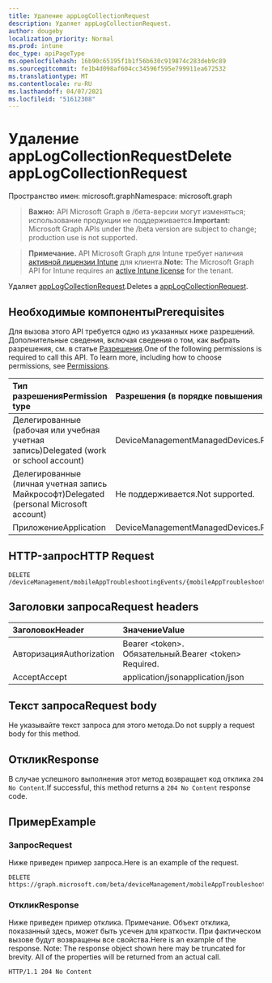 ```yaml
---
title: Удаление appLogCollectionRequest
description: Удаляет appLogCollectionRequest.
author: dougeby
localization_priority: Normal
ms.prod: intune
doc_type: apiPageType
ms.openlocfilehash: 16b90c65195f1b1f56b630c919874c283deb9c89
ms.sourcegitcommit: fe1b4d098af604cc34596f595e799911ea672532
ms.translationtype: MT
ms.contentlocale: ru-RU
ms.lasthandoff: 04/07/2021
ms.locfileid: "51612308"
---
```

# <a name="delete-applogcollectionrequest"></a><span data-ttu-id="f2ffb-103">Удаление appLogCollectionRequest</span><span class="sxs-lookup"><span data-stu-id="f2ffb-103">Delete appLogCollectionRequest</span></span>

<span data-ttu-id="f2ffb-104">Пространство имен: microsoft.graph</span><span class="sxs-lookup"><span data-stu-id="f2ffb-104">Namespace: microsoft.graph</span></span>

> <span data-ttu-id="f2ffb-105">**Важно:** API Microsoft Graph в /бета-версии могут изменяться; использование продукции не поддерживается.</span><span class="sxs-lookup"><span data-stu-id="f2ffb-105">**Important:** Microsoft Graph APIs under the /beta version are subject to change; production use is not supported.</span></span>

> <span data-ttu-id="f2ffb-106">**Примечание.** API Microsoft Graph для Intune требует наличия [активной лицензии Intune](https://go.microsoft.com/fwlink/?linkid=839381) для клиента.</span><span class="sxs-lookup"><span data-stu-id="f2ffb-106">**Note:** The Microsoft Graph API for Intune requires an [active Intune license](https://go.microsoft.com/fwlink/?linkid=839381) for the tenant.</span></span>

<span data-ttu-id="f2ffb-107">Удаляет [appLogCollectionRequest](../resources/intune-devices-applogcollectionrequest.md).</span><span class="sxs-lookup"><span data-stu-id="f2ffb-107">Deletes a [appLogCollectionRequest](../resources/intune-devices-applogcollectionrequest.md).</span></span>

## <a name="prerequisites"></a><span data-ttu-id="f2ffb-108">Необходимые компоненты</span><span class="sxs-lookup"><span data-stu-id="f2ffb-108">Prerequisites</span></span>
<span data-ttu-id="f2ffb-p101">Для вызова этого API требуется одно из указанных ниже разрешений. Дополнительные сведения, включая сведения о том, как выбрать разрешения, см. в статье [Разрешения](/graph/permissions-reference).</span><span class="sxs-lookup"><span data-stu-id="f2ffb-p101">One of the following permissions is required to call this API. To learn more, including how to choose permissions, see [Permissions](/graph/permissions-reference).</span></span>

|<span data-ttu-id="f2ffb-111">Тип разрешения</span><span class="sxs-lookup"><span data-stu-id="f2ffb-111">Permission type</span></span>|<span data-ttu-id="f2ffb-112">Разрешения (в порядке повышения привилегий)</span><span class="sxs-lookup"><span data-stu-id="f2ffb-112">Permissions (from least to most privileged)</span></span>|
|:---|:---|
|<span data-ttu-id="f2ffb-113">Делегированные (рабочая или учебная учетная запись)</span><span class="sxs-lookup"><span data-stu-id="f2ffb-113">Delegated (work or school account)</span></span>|<span data-ttu-id="f2ffb-114">DeviceManagementManagedDevices.ReadWrite.All</span><span class="sxs-lookup"><span data-stu-id="f2ffb-114">DeviceManagementManagedDevices.ReadWrite.All</span></span>|
|<span data-ttu-id="f2ffb-115">Делегированные (личная учетная запись Майкрософт)</span><span class="sxs-lookup"><span data-stu-id="f2ffb-115">Delegated (personal Microsoft account)</span></span>|<span data-ttu-id="f2ffb-116">Не поддерживается.</span><span class="sxs-lookup"><span data-stu-id="f2ffb-116">Not supported.</span></span>|
|<span data-ttu-id="f2ffb-117">Приложение</span><span class="sxs-lookup"><span data-stu-id="f2ffb-117">Application</span></span>|<span data-ttu-id="f2ffb-118">DeviceManagementManagedDevices.ReadWrite.All</span><span class="sxs-lookup"><span data-stu-id="f2ffb-118">DeviceManagementManagedDevices.ReadWrite.All</span></span>|

## <a name="http-request"></a><span data-ttu-id="f2ffb-119">HTTP-запрос</span><span class="sxs-lookup"><span data-stu-id="f2ffb-119">HTTP Request</span></span>
<!-- {
  "blockType": "ignored"
}
-->
``` http
DELETE /deviceManagement/mobileAppTroubleshootingEvents/{mobileAppTroubleshootingEventId}/appLogCollectionRequests/{appLogCollectionRequestId}
```

## <a name="request-headers"></a><span data-ttu-id="f2ffb-120">Заголовки запроса</span><span class="sxs-lookup"><span data-stu-id="f2ffb-120">Request headers</span></span>
|<span data-ttu-id="f2ffb-121">Заголовок</span><span class="sxs-lookup"><span data-stu-id="f2ffb-121">Header</span></span>|<span data-ttu-id="f2ffb-122">Значение</span><span class="sxs-lookup"><span data-stu-id="f2ffb-122">Value</span></span>|
|:---|:---|
|<span data-ttu-id="f2ffb-123">Авторизация</span><span class="sxs-lookup"><span data-stu-id="f2ffb-123">Authorization</span></span>|<span data-ttu-id="f2ffb-124">Bearer &lt;token&gt;. Обязательный.</span><span class="sxs-lookup"><span data-stu-id="f2ffb-124">Bearer &lt;token&gt; Required.</span></span>|
|<span data-ttu-id="f2ffb-125">Accept</span><span class="sxs-lookup"><span data-stu-id="f2ffb-125">Accept</span></span>|<span data-ttu-id="f2ffb-126">application/json</span><span class="sxs-lookup"><span data-stu-id="f2ffb-126">application/json</span></span>|

## <a name="request-body"></a><span data-ttu-id="f2ffb-127">Текст запроса</span><span class="sxs-lookup"><span data-stu-id="f2ffb-127">Request body</span></span>
<span data-ttu-id="f2ffb-128">Не указывайте текст запроса для этого метода.</span><span class="sxs-lookup"><span data-stu-id="f2ffb-128">Do not supply a request body for this method.</span></span>

## <a name="response"></a><span data-ttu-id="f2ffb-129">Отклик</span><span class="sxs-lookup"><span data-stu-id="f2ffb-129">Response</span></span>
<span data-ttu-id="f2ffb-130">В случае успешного выполнения этот метод возвращает код отклика `204 No Content`.</span><span class="sxs-lookup"><span data-stu-id="f2ffb-130">If successful, this method returns a `204 No Content` response code.</span></span>

## <a name="example"></a><span data-ttu-id="f2ffb-131">Пример</span><span class="sxs-lookup"><span data-stu-id="f2ffb-131">Example</span></span>

### <a name="request"></a><span data-ttu-id="f2ffb-132">Запрос</span><span class="sxs-lookup"><span data-stu-id="f2ffb-132">Request</span></span>
<span data-ttu-id="f2ffb-133">Ниже приведен пример запроса.</span><span class="sxs-lookup"><span data-stu-id="f2ffb-133">Here is an example of the request.</span></span>
``` http
DELETE https://graph.microsoft.com/beta/deviceManagement/mobileAppTroubleshootingEvents/{mobileAppTroubleshootingEventId}/appLogCollectionRequests/{appLogCollectionRequestId}
```

### <a name="response"></a><span data-ttu-id="f2ffb-134">Отклик</span><span class="sxs-lookup"><span data-stu-id="f2ffb-134">Response</span></span>
<span data-ttu-id="f2ffb-p102">Ниже приведен пример отклика. Примечание. Объект отклика, показанный здесь, может быть усечен для краткости. При фактическом вызове будут возвращены все свойства.</span><span class="sxs-lookup"><span data-stu-id="f2ffb-p102">Here is an example of the response. Note: The response object shown here may be truncated for brevity. All of the properties will be returned from an actual call.</span></span>
``` http
HTTP/1.1 204 No Content
```




